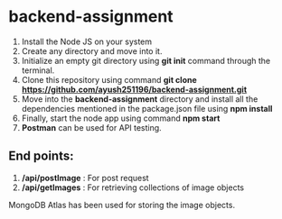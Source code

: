 # backend-assignment
1. Install the Node JS on your system <br>
2. Create any directory and move into it. <br>
3. Initialize an empty git directory using **git init** command through the terminal. <br>
4. Clone this repository using command **git clone https://github.com/ayush251196/backend-assignment.git** <br>
5. Move into the **backend-assignment** directory and install all the dependencies mentioned in the package.json file using **npm install** <br>
6. Finally, start the node app using command **npm start** <br>
7. **Postman** can be used for API testing.

## End points:
1. **/api/postImage** : For post request <br>
2. **/api/getImages** : For retrieving collections of image objects <br>

MongoDB Atlas has been used for storing the image objects.
